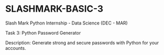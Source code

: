 # SLASHMARK-BASIC-3
Slash Mark Python Internship - Data Science (DEC - MAR)

Task 3: Python Password Generator

Description: Generate strong and secure passwords with Python for your accounts.

